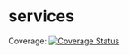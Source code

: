 # services

Coverage: [![Coverage Status](https://coveralls.io/repos/github/el-unico-match/services/badge.svg?branch=coveral-integration)](https://coveralls.io/github/el-unico-match/services?branch=coveral-integration)